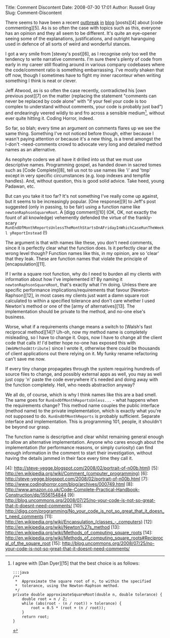 Title: Comment Discontent
Date: 2008-07-30 17:01
Author: Russell Gray
Slug: Comment-Discontent

There seems to have been a recent [outbreak][1] [in][2] [blog][3]
[posts][4] about [code commenting][5]. As is so often the
case with topics such as this, everyone has an opinion and they all seem to be
different. It's quite an eye-opener seeing some of the explanations,
justifications, and outright haranguing used in defence of all sorts of weird
and wonderful stances.

I got a wry smile from [stevey's post][6], as I recognise only too well the
tendency to write narrative comments. I'm sure there's plenty of code from
early in my career still floating around in various company codebases where
the code/comment ratio is something embarrassing. I've mostly shaken that off
now, though I sometimes have to fight my inner raconteur when writing
something I think is neat or clever.

Jeff Atwood, as is so often the case recently, contradicted his [own previous
post][7] on the matter (replacing the statement "comments can never be
replaced by code alone" with "if your feel your code is too complex to
understand without comments, your code is probably just bad") and endearingly
veered wildly to and fro across a sensible medium[^1], without ever quite
hitting it. Coding Horror, indeed.

So far, so blah; every time an argument on comments flares up we see the same
thing. Something I've not noticed before though, either because I wasn't
paying attention or because it's a new thing, is a trend amongst the I-don't
-need-comments crowd to advocate very long and detailed method names as an
alternative.

As neophyte coders we all have it drilled into us that we must use descriptive
names. Programming gospel, as handed down in sacred tomes such as [Code
Complete][8], tell us not to use names like 'i' and 'tmp' except in very
specific circumstances (e.g. loop indexes and tempfile handles). And, without
question, this is good solid advice. Take heed, young Padawan, etc.

But can you take it too far? It's not something I've really come up against,
but it seems to be increasingly popular. [One response][9] to Jeff's post
suggested (only in passing, to be fair) using a function name like
`newtonRaphsonSquareRoot`. A [digg comment][10] (OK, OK, not exactly the fount
of all knowledge) vehemently defended the virtue of the frankly- scary
`RunEndOfMonthReportsUnlessTheMonthStartsOnAFridayInWhichCaseRunTheWeekl
yReportInstead` (!)

The argument is that with names like these, you don't need comments, since it
is perfectly clear what the function does. Is it perfectly clear at the wrong
level though? Function names like this, in my opinion, are so 'clear' that
they leak. These are function names that violate the principle of
[encapsulation][11].

If I write a square root function, why do I need to burden all my clients with
information about how I've implemented it? By naming it
`newtonRaphsonSquareRoot`, that's exactly what I'm doing. Unless there are
specific performance implications/requirements that favour [Newton-
Raphson][12], in most cases my clients just want a damn square root calculated
to within a specified tolerance and don't care whether I used Newton's method
or one of the [army of alternatives][13]. The implementation should be private
to the method, and no-one else's business.

Worse, what if a requirements change means a switch to [Walsh's fast
reciprocal method][14]? Uh-oh, now my method name is completely misleading, so
I have to change it. Oops, now I have to change all the client code that calls
it! I'd better hope no-one has exposed this with `[WebMethodAttribute]` since
I wrote it, otherwise there could be thousands of client applications out
there relying on it. My funky rename refactoring can't save me now.

If every tiny change propagates through the system requiring hundreds of
source files to change, and possibly external apps as well, you may as well
just copy 'n' paste the code everywhere it's needed and doing away with the
function completely. Hell, who needs abstraction anyway?

We all do, of course, which is why I think names like this are a bad smell.
The same goes for `RunEndOfMonthReportsUnless...` - what happens when the
requirements change? This method name couples the public interface (method
name) to the private implementation, which is exactly what you're not supposed
to do. `RunEndOfMonthReports` is probably sufficient. Separate interface and
implementation. This is programming 101, people, it shouldn't be beyond our
grasp.

[^1]: I agree with [Dan Dyer][15] that the best choice is as follows:

        :::java
        /**
         *  Approximate the square root of n, to within the specified
         *  tolerance, using the Newton-Raphson method.
         */
        private double approximateSquareRoot(double n, double tolerance) {
            double root = n / 2;
            while (abs(root - (n / root)) > tolerance) {
                root = 0.5 * (root + (n / root));
            }
            return root;
        }

The function name is descriptive and clear whilst remaining general enough to
allow an alternative implementation. Anyone who cares enough about the
implementation (for performance reasons, or simply curiosity) can find enough
information in the comment to start their investigation, without having the
details jammed in their face every time they call it.


[1]: http://blog.uncommons.org/2008/07/25/no-your-code-is-not-so-great-that-it-doesnt-need-comments/
[2]: http://www.carlcrowder.com/blog/?p=34
[3]: http://www.codinghorror.com/blog/archives/001150.html
[4]: http://steve-yegge.blogspot.com/2008/02/portrait-of-n00b.html)
[5]: http://en.wikipedia.org/wiki/Comment_(computer_programming)
[6]: http://steve-yegge.blogspot.com/2008/02/portrait-of-n00b.html
[7]: http://www.codinghorror.com/blog/archives/000749.html
[8]: http://www.amazon.co.uk/Code-Complete-Practical-Handbook-Construction/dp/1556154844
[9]: http://blog.uncommons.org/2008/07/25/no-your-code-is-not-so-great-that-it-doesnt-need-comments/
[10]: http://digg.com/programming/No_your_code_is_not_so_great_that_it_doesn_t_need_comments
[11]: http://en.wikipedia.org/wiki/Encapsulation_(classes_-_computers)
[12]: http://en.wikipedia.org/wiki/Newton%27s_method
[13]: http://en.wikipedia.org/wiki/Methods_of_computing_square_roots
[14]: http://en.wikipedia.org/wiki/Methods_of_computing_square_roots#Reciprocal_of_the_square_root
[15]: http://blog.uncommons.org/2008/07/25/no-your-code-is-not-so-great-that-it-doesnt-need-comments/
